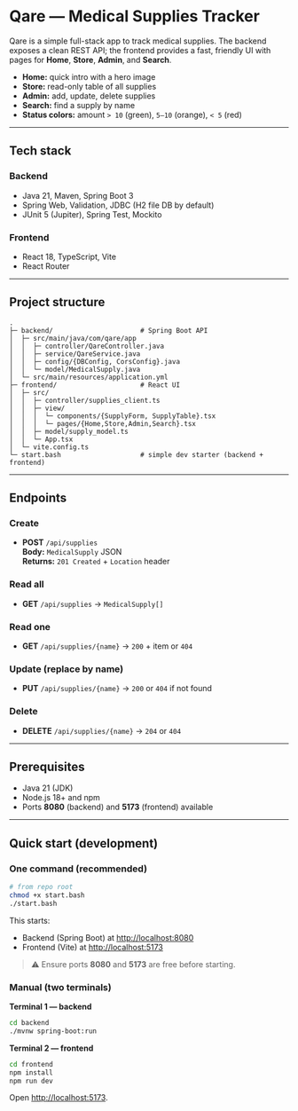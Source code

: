 # Qare — Medical Supplies Tracker

Qare is a simple full-stack app to track medical supplies. The backend exposes a clean REST API; the frontend provides a fast, friendly UI with pages for **Home**, **Store**, **Admin**, and **Search**.

- **Home:** quick intro with a hero image  
- **Store:** read-only table of all supplies  
- **Admin:** add, update, delete supplies  
- **Search:** find a supply by name  
- **Status colors:** amount `> 10` (green), `5–10` (orange), `< 5` (red)

---

## Tech stack

### Backend
- Java 21, Maven, Spring Boot 3  
- Spring Web, Validation, JDBC (H2 file DB by default)  
- JUnit 5 (Jupiter), Spring Test, Mockito

### Frontend
- React 18, TypeScript, Vite  
- React Router

---

## Project structure

```
.
├─ backend/                      # Spring Boot API
│  ├─ src/main/java/com/qare/app
│  │  ├─ controller/QareController.java
│  │  ├─ service/QareService.java
│  │  ├─ config/{DBConfig, CorsConfig}.java
│  │  └─ model/MedicalSupply.java
│  └─ src/main/resources/application.yml
├─ frontend/                     # React UI
│  ├─ src/
│  │  ├─ controller/supplies_client.ts
│  │  ├─ view/
│  │  │  └─ components/{SupplyForm, SupplyTable}.tsx
│  │  │  └─ pages/{Home,Store,Admin,Search}.tsx
│  │  ├─ model/supply_model.ts
│  │  └─ App.tsx
│  └─ vite.config.ts
└─ start.bash                    # simple dev starter (backend + frontend)
```

---

## Endpoints

### Create
- **POST** `/api/supplies`  
  **Body:** `MedicalSupply` JSON  
  **Returns:** `201 Created` + `Location` header

### Read all
- **GET** `/api/supplies` → `MedicalSupply[]`

### Read one
- **GET** `/api/supplies/{name}` → `200` + item or `404`

### Update (replace by name)
- **PUT** `/api/supplies/{name}` → `200` or `404` if not found

### Delete
- **DELETE** `/api/supplies/{name}` → `204` or `404`

---

## Prerequisites

- Java 21 (JDK)  
- Node.js 18+ and npm  
- Ports **8080** (backend) and **5173** (frontend) available

---

## Quick start (development)

### One command (recommended)

```bash
# from repo root
chmod +x start.bash
./start.bash
```

This starts:

- Backend (Spring Boot) at <http://localhost:8080>  
- Frontend (Vite) at <http://localhost:5173>

> ⚠️ Ensure ports **8080** and **5173** are free before starting.

### Manual (two terminals)

**Terminal 1 — backend**
```bash
cd backend
./mvnw spring-boot:run
```

**Terminal 2 — frontend**
```bash
cd frontend
npm install
npm run dev
```

Open <http://localhost:5173>.

